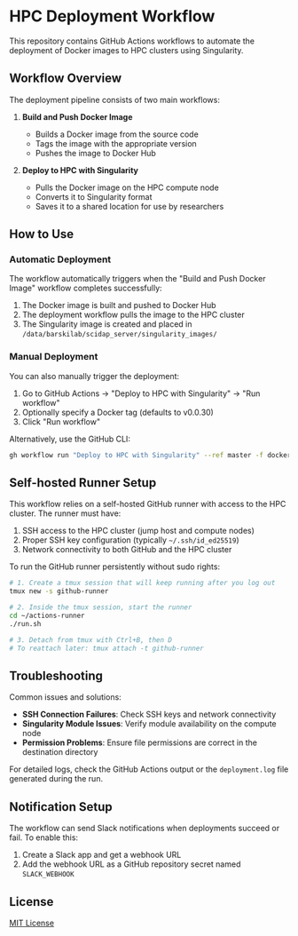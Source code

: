 # HPC Deployment Workflow

This repository contains GitHub Actions workflows to automate the deployment of Docker images to HPC clusters using Singularity.

## Workflow Overview

The deployment pipeline consists of two main workflows:

1. **Build and Push Docker Image**
   - Builds a Docker image from the source code
   - Tags the image with the appropriate version
   - Pushes the image to Docker Hub

2. **Deploy to HPC with Singularity**
   - Pulls the Docker image on the HPC compute node
   - Converts it to Singularity format
   - Saves it to a shared location for use by researchers

## How to Use

### Automatic Deployment

The workflow automatically triggers when the "Build and Push Docker Image" workflow completes successfully:

1. The Docker image is built and pushed to Docker Hub
2. The deployment workflow pulls the image to the HPC cluster
3. The Singularity image is created and placed in `/data/barskilab/scidap_server/singularity_images/`

### Manual Deployment

You can also manually trigger the deployment:

1. Go to GitHub Actions → "Deploy to HPC with Singularity" → "Run workflow"
2. Optionally specify a Docker tag (defaults to v0.0.30)
3. Click "Run workflow"

Alternatively, use the GitHub CLI:
```bash
gh workflow run "Deploy to HPC with Singularity" --ref master -f docker_tag=v1.0.0
```

## Self-hosted Runner Setup

This workflow relies on a self-hosted GitHub runner with access to the HPC cluster. The runner must have:

1. SSH access to the HPC cluster (jump host and compute nodes)
2. Proper SSH key configuration (typically `~/.ssh/id_ed25519`)
3. Network connectivity to both GitHub and the HPC cluster

To run the GitHub runner persistently without sudo rights:

```bash
# 1. Create a tmux session that will keep running after you log out
tmux new -s github-runner

# 2. Inside the tmux session, start the runner
cd ~/actions-runner
./run.sh

# 3. Detach from tmux with Ctrl+B, then D
# To reattach later: tmux attach -t github-runner
```

## Troubleshooting

Common issues and solutions:

- **SSH Connection Failures**: Check SSH keys and network connectivity
- **Singularity Module Issues**: Verify module availability on the compute node
- **Permission Problems**: Ensure file permissions are correct in the destination directory

For detailed logs, check the GitHub Actions output or the `deployment.log` file generated during the run.

## Notification Setup

The workflow can send Slack notifications when deployments succeed or fail. To enable this:

1. Create a Slack app and get a webhook URL
2. Add the webhook URL as a GitHub repository secret named `SLACK_WEBHOOK`

## License

[MIT License](LICENSE)
